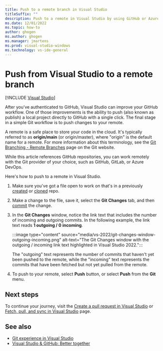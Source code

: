 ```yaml
---
title: Push to a remote branch in Visual Studio
titleSuffix: ""
description: Push to a remote in Visual Studio by using GitHub or Azure DevOps.
ms.date: 12/01/2022
ms.topic: how-to
author: ghogen
ms.author: ghogen
ms.manager: jmartens
ms.prod: visual-studio-windows
ms.technology: vs-ide-general
---
```

# Push from Visual Studio to a remote branch

 [!INCLUDE [Visual Studio](~/includes/applies-to-version/vs-windows-only.md)]

After you've authenticated to GitHub, Visual Studio can improve your GitHub workflow. One of those improvements is the ability to push (also known as publish) a local project directly to GitHub with a single click. The final stage in a simple Git workflow is to push changes to your remote.

A remote is a safe place to store your code in the cloud. It's typically referred to as **origin/main** (or origin/master), where "origin" is the default name for a remote. For more information about this terminology, see the [Git Branching - Remote Branches](https://git-scm.com/book/en/v2/Git-Branching-Remote-Branches) page on the Git website.

While this article references GitHub repositories, you can work remotely with the Git provider of your choice, such as GitHub, GitLab, or Azure DevOps.

Here's how to push to a remote in Visual Studio.

1. Make sure you've got a file open to work on that's in a previously [created](git-create-repository.md) or [cloned](git-clone-repository.md) repo.

1. Make a change to the file, save it, select the **Git Changes** tab, and then [commit](git-make-commit.md) the change.

1. In the **Git Changes** window, notice the link text that includes the number of incoming and outgoing commits. In the following example, the link text reads **1 outgoing / 0 incoming**.

   :::image type="content" source="media/vs-2022/git-changes-window-outgoing-incoming.png" alt-text="The Git Changes window with the outgoing / incoming link text highlighted in Visual Studio 2022.":::

   The "outgoing" text represents the number of commits that haven't yet been pushed to the remote, while the "incoming" text represents the commits that have been fetched but not yet pulled from the remote.

1. To push to your remote, select **Push** button, or select **Push** from the **Git** menu.

## Next steps

To continue your journey, visit the [Create a pull request in Visual Studio](git-create-pull-request) or [Fetch, pull, and sync in Visual Studio](git-fetch-pull-sync.md) page.

## See also

- [Git experience in Visual Studio](git-with-visual-studio.md)
- [Visual Studio & GitHub: Better together](https://visualstudio.microsoft.com/vs/github/)
